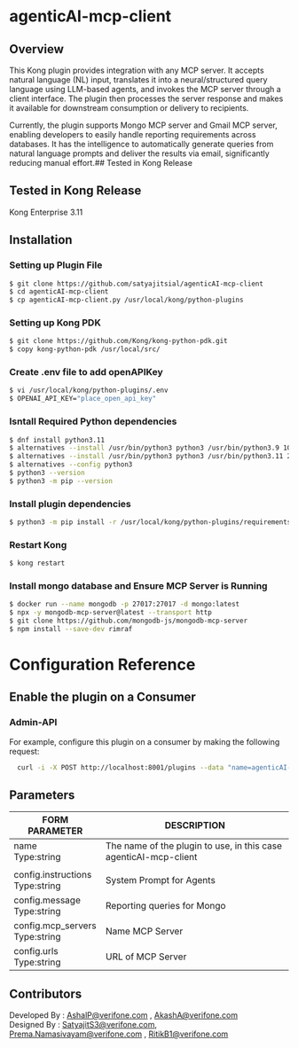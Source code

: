 # agenticAI-mcp-client
## Overview
This Kong plugin provides integration with any MCP server. It accepts natural language (NL) input, translates it into a neural/structured query language using LLM-based agents, and invokes the MCP server through a client interface. The plugin then processes the server response and makes it available for downstream consumption or delivery to recipients.

Currently, the plugin supports Mongo MCP server and Gmail MCP server, enabling developers to easily handle reporting requirements across databases. It has the intelligence to automatically generate queries from natural language prompts and deliver the results via email, significantly reducing manual effort.## Tested in Kong Release

## Tested in Kong Release
Kong Enterprise 3.11

## Installation
### Setting up Plugin File
```bash
$ git clone https://github.com/satyajitsial/agenticAI-mcp-client
$ cd agenticAI-mcp-client
$ cp agenticAI-mcp-client.py /usr/local/kong/python-plugins
```
### Setting up Kong PDK
```bash
$ git clone https://github.com/Kong/kong-python-pdk.git
$ copy kong-python-pdk /usr/local/src/
```
### Create .env file to add openAPIKey
```bash
$ vi /usr/local/kong/python-plugins/.env
$ OPENAI_API_KEY="place_open_api_key"
```
### Isntall Required Python dependencies
```bash
$ dnf install python3.11
$ alternatives --install /usr/bin/python3 python3 /usr/bin/python3.9 10
$ alternatives --install /usr/bin/python3 python3 /usr/bin/python3.11 20
$ alternatives --config python3
$ python3 --version
$ python3 -m pip --version
```
### Install plugin dependencies
```bash
$ python3 -m pip install -r /usr/local/kong/python-plugins/requirements.txt
```
### Restart Kong
```bash
$ kong restart
```
### Install mongo database and Ensure MCP Server is Running

```bash
$ docker run --name mongodb -p 27017:27017 -d mongo:latest
$ npx -y mongodb-mcp-server@latest --transport http
$ git clone https://github.com/mongodb-js/mongodb-mcp-server
$ npm install --save-dev rimraf
```

# Configuration Reference

## Enable the plugin on a Consumer

### Admin-API
For example, configure this plugin on a consumer by making the following request:
```	bash	
  curl -i -X POST http://localhost:8001/plugins --data "name=agenticAI-mcp-client" --data "config.instructions=Translate natural language into MongoDB queries.Use the MongoDB MCP tools to run the queries.Explain results clearly and in human-readable form The DB name is testdb.Return the full query result as JSON without truncating. The connection string for mongodb is <MONGO_CONNECTION_STRING>" --data "config.message=Give the name of users in the users collection whose age>= 30" --data "config.mcp_servers=MongoDB MCP Server" --data "config.urls=<MCP_SERVER_HOST>"
```

## Parameters

| FORM PARAMETER	     														| DESCRIPTION										  													|
| ----------- 																		| -----------																								|
| name<br>Type:string  														|  The name of the plugin to use, in this case agenticAI-mcp-client
 |										  |
| config.instructions<br>Type:string              |  System Prompt for Agents|
| config.message<br>Type:string              |  Reporting queries for Mongo|
| config.mcp_servers<br>Type:string              |  Name MCP Server|
| config.urls<br>Type:string              |  URL of MCP Server|

## Contributors
Developed By : AshalP@verifone.com , AkashA@verifone.com<br>
Designed By  : SatyajitS3@verifone.com, Prema.Namasivayam@verifone.com , RitikB1@verifone.com
